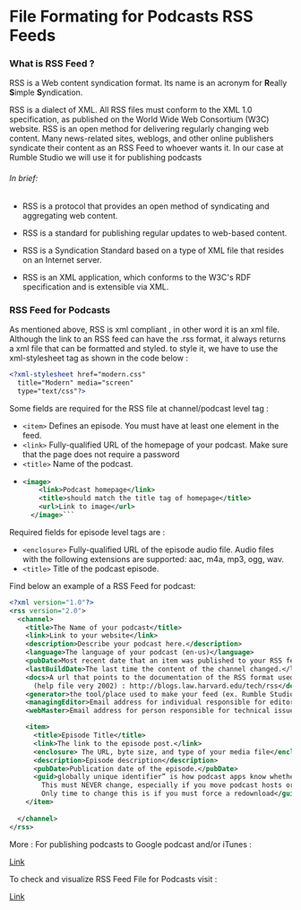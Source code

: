# File Formating for Podcasts RSS Feeds

### What is RSS Feed ?

RSS is a Web content syndication format.
Its name is an acronym for **R**eally **S**imple **S**yndication.

RSS is a dialect of XML. All RSS files must conform to the XML 1.0 specification,
as published on the World Wide Web Consortium (W3C) website.
RSS is an open method for delivering regularly changing web content. 
Many news-related sites, weblogs, and other online publishers syndicate their content as an RSS Feed to whoever wants it.
In our case at Rumble Studio  we will use it for publishing podcasts

###### In brief:

- RSS is a protocol that provides an open method of syndicating and aggregating web content.

- RSS is a standard for publishing regular updates to web-based content.

- RSS is a Syndication Standard based on a type of XML file that resides on an Internet server.

- RSS is an XML application, which conforms to the W3C's RDF specification and is extensible via XML.

### RSS Feed for Podcasts

As mentioned above, RSS is xml compliant , in other word it is an xml file. 
Although the link to an RSS feed can have the .rss format, 
it always returns a xml file that can be formatted and styled.
to style it, we have to use the xml-stylesheet tag as shown in the code below :

```xml
<?xml-stylesheet href="modern.css"
  title="Modern" media="screen"
  type="text/css"?>
  ```

Some fields are required for the RSS file at channel/podcast level tag : 

- `<item>` Defines an episode. You must have at least one <item> element in the feed.
- `<link>` Fully-qualified URL of the homepage of your podcast. Make sure that the page does not require a password
- `<title>` Name of the podcast.
- ``` xml
  <image>
      <link>Podcast homepage</link>
      <title>should match the title tag of homepage</title>
      <url>Link to image</url>
    </image>```

Required fields for episode level tags are :

- `<enclosure>` Fully-qualified URL of the episode audio file. 
  Audio files with the following extensions are supported: aac, m4a, mp3, ogg, wav.
- `<title>` Title of the podcast episode.

Find below an example of a RSS Feed for podcast: 

````xml
<?xml version="1.0"?>
<rss version="2.0">
  <channel>
    <title>The Name of your podcast</title>
    <link>Link to your website</link>
    <description>Describe your podcast here.</description>
    <language>The language of your podcast (en-us)</language>
    <pubDate>Most recent date that an item was published to your RSS feed (Tue, 10 Jun 2003 04:00:00 GMT)</pubDate>
    <lastBuildDate>The last time the content of the channel changed.</lastBuildDate>
    <docs>A url that points to the documentation of the RSS format used in the feed. 
      (help file very 2002) : http://blogs.law.harvard.edu/tech/rss</docs>
    <generator>the tool/place used to make your feed (ex. Rumble Studio).</generator>
    <managingEditor>Email address for individual responsible for editorial content</managingEditor>
    <webMaster>Email address for person responsible for technical issues relating to channel.</webMaster>

    <item>
      <title>Episode Title</title>
      <link>The link to the episode post.</link>
      <enclosure> The URL, byte size, and type of your media file</enclosure>
      <description>Episode description</description>
      <pubDate>Publication date of the episode.</pubDate>
      <guid>globally unique identifier” is how podcast apps know whether they’ve downloaded this episode before.
        This must NEVER change, especially if you move podcast hosts or switch domains or change to HTTPS.
        Only time to change this is if you must force a redownload</guid>
    </item>
    
  </channel>
</rss>
````

More : 
For publishing podcasts to Google podcast and/or iTunes :

[Link](https://support.google.com/podcast-publishers/answer/9889544?hl=en)

To check and visualize RSS Feed File for Podcasts visit : 

[Link](https://castfeedvalidator.com)
